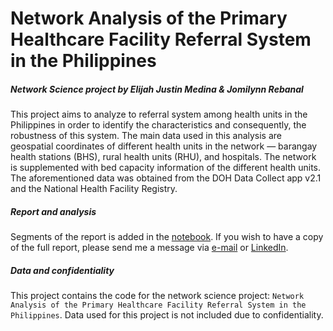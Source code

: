 # Network Analysis of the Primary Healthcare Facility Referral System in the Philippines
##### Network Science project by Elijah Justin Medina & Jomilynn Rebanal

This project aims to analyze to referral system among health units in the Philippines in order to identify the characteristics and consequently, the robustness of this system. The main data used in this analysis are geospatial coordinates of different health units in the network &mdash; barangay health stations (BHS), rural health units (RHU), and hospitals. The network is supplemented with bed capacity information of the different health units. The aforementioned data was obtained from the DOH Data Collect app v2.1 and the National Health Facility Registry.

##### Report and analysis

Segments of the report is added in the 
<a href="https://github.com/ejmmedina/hcpn-network-analysis/blob/master/hcpn-network-NS.md">notebook</a>. If you wish to have a copy of the full report, please send me a message via <a href="mailto:elijahjustinmedina@gmail.com">e-mail</a> or <a href="https://www.linkedin.com/in/elijah-justin-medina/">LinkedIn</a>.

##### Data and confidentiality

This project contains the code for the network science project: `Network Analysis of the Primary Healthcare Facility Referral System in the Philippines`. Data used for this project is not included due to confidentiality.

